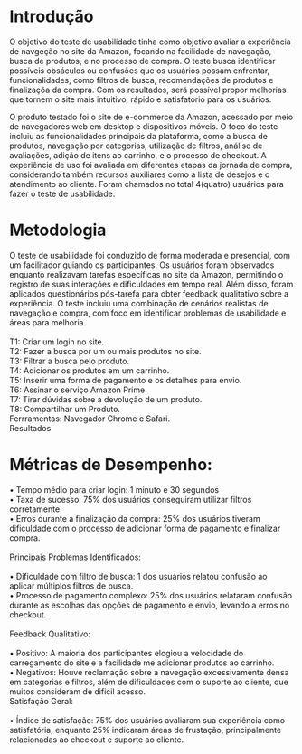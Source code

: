 <h1>Introdução</h1>
O objetivo do teste de usabilidade tinha como objetivo avaliar a experiência de navgeção no site da Amazon, focando na facilidade de navegação, busca de produtos, e no processo de compra. O teste busca identificar possíveis obsáculos ou confusões que os usuários possam enfrentar, funcionalidades, como filtros de busca, recomendações de produtos e finalizaçõa da compra. Com os resultados, será possível propor melhorias que tornem o site mais intuitivo, rápido e satisfatorio para os usuários. <p></p>
O produto testado foi o site de e-commerce da Amazon, acessado por meio de navegadores web em desktop e dispositivos móveis. O foco do teste incluiu as funcionalidades principais da plataforma, como a busca de produtos, navegação por categorias, utilização de filtros, análise de avaliações, adição de itens ao carrinho, e o processo de checkout. A experiência de uso foi avaliada em diferentes etapas da jornada de compra, considerando também recursos auxiliares como a lista de desejos e o atendimento ao cliente.
Foram chamados no total 4(quatro) usuários para fazer o teste de usabilidade.<p></p>
<h1>Metodologia</h1>
O teste de usabilidade foi conduzido de forma moderada e presencial, com um facilitador guiando os participantes. Os usuários foram observados enquanto realizavam tarefas específicas no site da Amazon, permitindo o registro de suas interações e dificuldades em tempo real. Além disso, foram aplicados questionários pós-tarefa para obter feedback qualitativo sobre a experiência. O teste incluiu uma combinação de cenários realistas de navegação e compra, com foco em identificar problemas de usabilidade e áreas para melhoria.<br><br>
T1: Criar um login no site.<br>
T2: Fazer a busca por um ou mais  produtos no site.<br>
T3: Filtrar a busca pelo produto.<br>
T4: Adicionar os produtos em um carrinho.<br>
T5: Inserir uma forma de pagamento e os detalhes para envio.<br>
T6: Assinar o serviço Amazon Prime.<br>
T7: Tirar dúvidas sobre a devolução de um produto.<br>
T8: Compartilhar um Produto.<br>
Ferrramentas: Navegador Chrome e Safari.<br>
Resultados<br>
<h1>Métricas de Desempenho:</h1>
•	Tempo médio para criar login: 1 minuto e 30 segundos<br>
•	Taxa de sucesso: 75% dos usuários conseguiram utilizar filtros corretamente.<br>
•	Erros durante a finalização da compra: 25%  dos usuários tiveram dificuldade com o processo de adicionar forma de pagamento e finalizar compra.<br><br>
Principais Problemas Identificados:<br><br>
•	Dificuldade com filtro de busca: 1 dos usuários relatou confusão ao aplicar múltiplos filtros de busca.<br>
•	Processo de pagamento complexo: 25% dos usuários relataram confusão durante as escolhas das opções de pagamento e envio, levando a erros no checkout.<br><br>
Feedback Qualitativo: <br><br>
•	Positivo: A maioria dos participantes elogiou a velocidade do carregamento do site  e a facilidade me  adicionar produtos ao carrinho.<br>
•	Negativos: Houve reclamação sobre a navegação excessivamente densa em categorias e filtros, além de dificuldades com o suporte ao cliente, que muitos consideram de dificil acesso.<br>
Satisfação Geral: <br><br>
•	Índice de satisfação: 75% dos usuários avaliaram sua experiência como satisfatória, enquanto 25% indicaram áreas  de frustação, principalmente relacionadas  ao checkout e suporte ao cliente.

